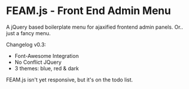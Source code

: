 FEAM.js - Front End Admin Menu
===================

A jQuery based boilerplate menu for ajaxified frontend admin panels.
Or.. just a fancy menu. 

Changelog v0.3:
* Font-Awesome Integration
* No Conflict JQuery
* 3 themes: blue, red & dark

FEAM.js isn't yet responsive, but it's on the todo list.
